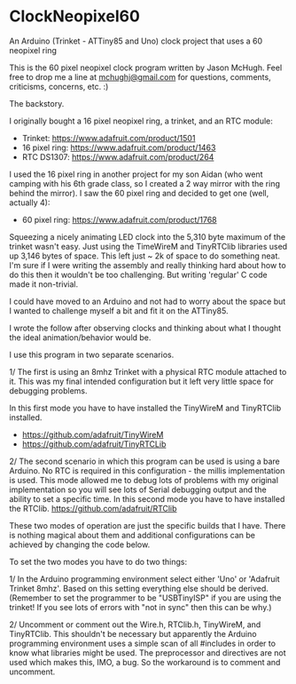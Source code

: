 ClockNeopixel60
===============

An Arduino (Trinket - ATTiny85 and Uno)  clock project that uses a 60 neopixel ring

This is the 60 pixel neopixel clock program written by Jason McHugh.  Feel free to drop me a line at mchughj@gmail.com for questions, comments, criticisms, concerns, etc.  :)

The backstory.

I originally bought a 16 pixel neopixel ring, a trinket, and an RTC module:

- Trinket:        https://www.adafruit.com/product/1501
- 16 pixel ring:  https://www.adafruit.com/product/1463
- RTC DS1307:     https://www.adafruit.com/product/264


I used the 16 pixel ring in another project for my son Aidan (who went camping with his 6th grade class, so I created a 2 way mirror with the ring behind the mirror).  I saw the 60 pixel ring and decided to get one (well, actually 4):

- 60 pixel ring:  https://www.adafruit.com/product/1768

Squeezing a nicely animating LED clock into the 5,310 byte maximum of the trinket wasn't easy.  Just using the TimeWireM and TinyRTClib libraries used up 3,146 bytes of space.  This left just ~ 2k of space to do something neat.  I'm sure if I were writing the assembly and really thinking hard about how to do this then it wouldn't be too challenging.  But writing 'regular' C code made it non-trivial.  

I could have moved to an Arduino and not had to worry about the space but I wanted to challenge myself a bit and fit it on the ATTiny85.  

I wrote the follow after observing clocks and thinking about what I thought the ideal animation/behavior would be.

I use this program in two separate scenarios.  

1/  The first is using an 8mhz Trinket with a physical RTC module attached to it.  This was my final intended configuration but it left very little space for debugging problems.  

In this first mode you have to have installed the TinyWireM and TinyRTClib installed. 

- https://github.com/adafruit/TinyWireM
- https://github.com/adafruit/TinyRTCLib


2/  The second scenario in which this program can be used is using a bare Arduino.  No RTC is required in this configuration - the millis implementation is used.  This mode allowed me to debug lots of problems with my original implementation so you will see lots of Serial debugging output and the ability to set a specific time.  In this second mode you have to have installed the RTClib.
  https://github.com/adafruit/RTClib


These two modes of operation are just the specific builds that I have.  There is nothing magical about them and additional configurations can be achieved by changing the code below.  

To set the two modes you have to do two things:

1/  In the Arduino programming environment select either 'Uno' or 'Adafruit Trinket 8mhz'.  Based on this setting everything else should be derived.   (Remember to set the programmer to be "USBTinyISP" if you are using the trinket!   If  you see lots of errors with "not in sync" then this can be why.)

2/  Uncomment or comment out the Wire.h, RTClib.h, TinyWireM, and TinyRTClib.  This shouldn't be necessary but apparently the Arduino programming environment uses a simple scan of all #includes in order to know what libraries might be used.  The preprocessor and directives are not used which makes this, IMO, a bug.  So the workaround is to comment and uncomment.  
